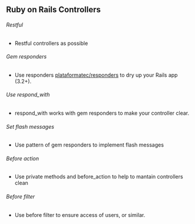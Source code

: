 ## Ruby on Rails Controllers

###### Restful

* Restful controllers as possible

###### Gem responders

* Use responders [plataformatec/responders](https://github.com/plataformatec/responders) to dry up your Rails app (3.2+).

###### Use respond_with

* respond_with works with gem responders to make your controller clear.

###### Set flash messages

* Use pattern of gem responders to implement flash messages

###### Before action

* Use private methods and before_action to help to mantain controllers clean

###### Before filter

* Use before filter to ensure access of users, or similar.
